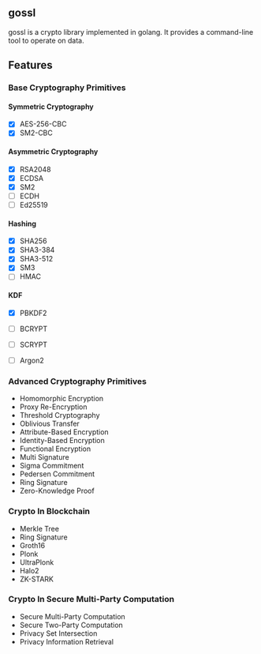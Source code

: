 ## gossl
gossl is a crypto library implemented in golang. It provides a command-line tool to operate on data.

## Features
### Base Cryptography Primitives
#### Symmetric Cryptography
- [x] AES-256-CBC
- [x] SM2-CBC

#### Asymmetric Cryptography
- [x] RSA2048
- [x] ECDSA
- [x] SM2
- [ ] ECDH
- [ ] Ed25519

#### Hashing
- [x] SHA256
- [x] SHA3-384
- [x] SHA3-512
- [x] SM3
- [ ] HMAC

#### KDF
- [x] PBKDF2
- [ ] BCRYPT
- [ ] SCRYPT
- [ ] Argon2


### Advanced Cryptography Primitives
- Homomorphic Encryption
- Proxy Re-Encryption
- Threshold Cryptography
- Oblivious Transfer
- Attribute-Based Encryption
- Identity-Based Encryption
- Functional Encryption
- Multi Signature
- Sigma Commitment
- Pedersen Commitment
- Ring Signature
- Zero-Knowledge Proof

### Crypto In Blockchain
- Merkle Tree
- Ring Signature
- Groth16
- Plonk
- UltraPlonk
- Halo2
- ZK-STARK

### Crypto In Secure Multi-Party Computation
- Secure Multi-Party Computation
- Secure Two-Party Computation
- Privacy Set Intersection
- Privacy Information Retrieval